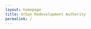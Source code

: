 ```yaml
---
layout: homepage
title: Urban Redevelopment Authority
permalink: /
---
```

<!-- Type your notification below. The notification bar will not appear if this is empty. For other changes, refer to _data/homepage.yml to edit the homepage -->
